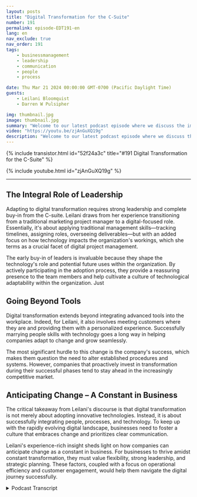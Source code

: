 ```yaml
---
layout: posts
title: "Digital Transformation for the C-Suite"
number: 191
permalink: episode-EDT191-en
lang: en
nav_exclude: true
nav_order: 191
tags:
    - businessmanagement
    - leadership
    - communication
    - people
    - process

date: Thu Mar 21 2024 00:00:00 GMT-0700 (Pacific Daylight Time)
guests:
    - Leilani Bloomquist
    - Darren W Pulsipher

img: thumbnail.jpg
image: thumbnail.jpg
summary: "Welcome to our latest podcast episode where we discuss the importance of embracing digital transformation. Our guest expert, Leilani Bloomquist, shares her insights on how organizations can better manage the process. Join us as we explore the different facets of digital transformation and provide a comprehensive overview of the journey."
video: "https://youtu.be/zjAnGuXQ19g"
description: "Welcome to our latest podcast episode where we discuss the importance of embracing digital transformation. Our guest expert, Leilani Bloomquist, shares her insights on how organizations can better manage the process. Join us as we explore the different facets of digital transformation and provide a comprehensive overview of the journey."
---
```


<div>
{% include transistor.html id="52f24a3c" title="#191 Digital Transformation for the C-Suite" %}

{% include youtube.html id="zjAnGuXQ19g" %}
</div>

---

## The Integral Role of Leadership

Adapting to digital transformation requires strong leadership and complete buy-in from the C-suite. Leilani draws from her experience transitioning from a traditional marketing project manager to a digital-focused role. Essentially, it's about applying traditional management skills—tracking timelines, assigning roles, overseeing deliverables—but with an added focus on how technology impacts the organization's workings, which she terms as a crucial facet of digital project management.

The early buy-in of leaders is invaluable because they shape the technology's role and potential future uses within the organization. By actively participating in the adoption process, they provide a reassuring presence to the team members and help cultivate a culture of technological adaptability within the organization. Just

## Going Beyond Tools

Digital transformation extends beyond integrating advanced tools into the workplace. Indeed, for Leilani, it also involves meeting customers where they are and providing them with a personalized experience. Successfully marrying people skills with technology goes a long way in helping companies adapt to change and grow seamlessly.

The most significant hurdle to this change is the company's success, which makes them question the need to alter established procedures and systems. However, companies that proactively invest in transformation during their successful phases tend to stay ahead in the increasingly competitive market.

## Anticipating Change – A Constant in Business

The critical takeaway from Leilani's discourse is that digital transformation is not merely about adopting innovative technologies. Instead, it is about successfully integrating people, processes, and technology. To keep up with the rapidly evolving digital landscape, businesses need to foster a culture that embraces change and prioritizes clear communication.

Leilani's experience-rich insight sheds light on how companies can anticipate change as a constant in business. For businesses to thrive amidst constant transformation, they must value flexibility, strong leadership, and strategic planning. These factors, coupled with a focus on operational efficiency and customer engagement, would help them navigate the digital journey successfully.



<details>
<summary> Podcast Transcript </summary>

<p></p>

</details>
